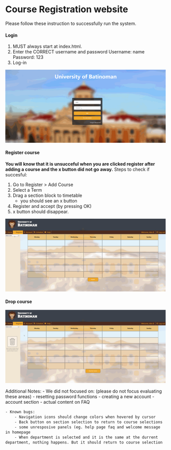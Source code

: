 # Course Registration website

Please follow these instruction to successfully run the system.
#### Login

1. MUST always start at index.html. 
2. Enter the CORRECT username and password
    Username: name
    Password: 123
3. Log-in

![log in](./assets/login.gif)

#### Register course

**You will know that it is unsucceful when you are clicked register after adding a course and the x button did not go away.**
Steps to check if succesful:
1. Go to Register > Add Course
2. Select a Term
3. Drag a section block to timetable
    - you should see an x button
4. Register and accept (by pressing OK)
5. x button should disappear.

![add course](./assets/add_course.gif)

#### Drop course

![drop course](./assets/drop_course.gif)

Additional Notes:
    - We did not focused on: (please do not focus evaluating these areas)
        - resetting password functions
        - creating a new account
        - account section
        - actual content on FAQ

    - Known bugs:
        - Navigation icons should change colors when hovered by cursor
        - Back button on section selection to return to course selections
        - some unresposive panels (eg. help page faq and welcome message in homepage
        - When department is selected and it is the same at the durrent department, nothing happens. But it should return to course selection

